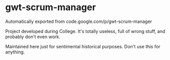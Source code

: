 # gwt-scrum-manager

Automatically exported from code.google.com/p/gwt-scrum-manager

Project developed during College. It's totally useless, full of
wrong stuff, and probably don't even work.

Maintained here just for sentimental historical purposes.
Don't use this for anything.
